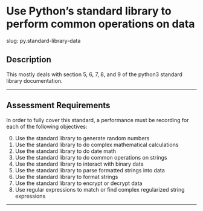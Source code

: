 # Use Python’s standard library to perform common operations on data

slug: py.standard-library-data

## Description
This mostly deals with section 5, 6, 7, 8, and 9 of the python3 standard library documentation.

---
## Assessment Requirements
In order to fully cover this standard, a performance must be recording for each of the following objectives:

0. Use the standard library to generate random numbers
1. Use the standard library to do complex mathematical calculations
2. Use the standard library to do date math
3. Use the standard library to do common operations on strings
4. Use the standard library to interact with binary data
5. Use the standard library to parse formatted strings into data
6. Use the standard library to format strings
7. Use the standard library to encrypt or decrypt data
8. Use regular expressions to match or find complex regularized string expressions

---
